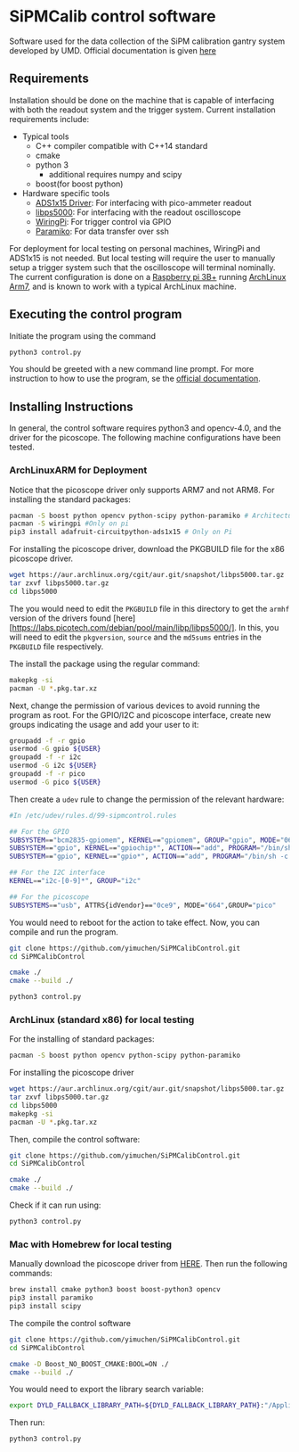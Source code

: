 # SiPMCalib control software

Software used for the data collection of the SiPM calibration gantry system
developed by UMD. Official documentation is given [here][SiPMCalibTwiki]

## Requirements

Installation should be done on the machine that is capable of interfacing with
both the readout system and the trigger system. Current installation requirements
include:

- Typical tools
  - C++ compiler compatible with C++14 standard
  - cmake
  - python 3
    - additional requires numpy and scipy
  - boost(for boost python)
- Hardware specific tools
  - [ADS1x15 Driver][ADS1x15]: For interfacing with pico-ammeter readout
  - [libps5000][Picoscope]: For interfacing with the readout oscilloscope
  - [WiringPi][WiringPi]: For trigger control via GPIO
  - [Paramiko][Paramiko]: For data transfer over ssh

For deployment for local testing on personal machines, WiringPi and ADS1x15 is
not needed. But local testing will require the user to manually setup a trigger
system such that the oscilloscope will terminal nominally. The current
configuration is done on a [Raspberry pi 3B+][raspi] running [ArchLinux
Arm7][archarm], and is known to work with a typical ArchLinux machine.


## Executing the control program

Initiate the program using the command

```bash
python3 control.py
```

You should be greeted with a new command line prompt. For more instruction to how
to use the program, se the [official documentation][SiPMCalibTwiki].

## Installing Instructions

In general, the control software requires python3 and opencv-4.0, and the driver
for the picoscope. The following machine configurations have been tested.

### ArchLinuxARM for Deployment

Notice that the picoscope driver only supports ARM7 and not ARM8. For installing
the standard packages:

```bash
pacman -S boost python opencv python-scipy python-paramiko # Architecture independent
pacman -S wiringpi #Only on pi
pip3 install adafruit-circuitpython-ads1x15 # Only on Pi
```

For installing the picoscope driver, download the PKGBUILD file for the x86
picoscope driver.

```bash
wget https://aur.archlinux.org/cgit/aur.git/snapshot/libps5000.tar.gz
tar zxvf libps5000.tar.gz
cd libps5000
```

The you would need to edit the `PKGBUILD` file in this directory to get the
`armhf` version of the drivers found
[here][https://labs.picotech.com/debian/pool/main/libp/libps5000/]. In this, you
will need to edit the `pkgversion`, `source` and the `md5sums` entries in the
`PKGBUILD` file respectively.

The install the package using the regular command:

```bash
makepkg -si
pacman -U *.pkg.tar.xz
```

Next, change the permission of various devices to avoid running the program as
root. For the GPIO/I2C and picoscope interface, create new groups indicating the
usage and add your user to it:

```bash
groupadd -f -r gpio
usermod -G gpio ${USER}
groupadd -f -r i2c
usermod -G i2c ${USER}
groupadd -f -r pico
usermod -G pico ${USER}
```

Then create a `udev` rule to change the permission of the relevant hardware:

```bash
#In /etc/udev/rules.d/99-sipmcontrol.rules

## For the GPIO
SUBSYSTEM=="bcm2835-gpiomem", KERNEL=="gpiomem", GROUP="gpio", MODE="0660"
SUBSYSTEM=="gpio", KERNEL=="gpiochip*", ACTION=="add", PROGRAM="/bin/sh -c 'chown root:gpio /sys/class/gpio/export /sys/class/gpio/unexport ; chmod 220 /sys/class/gpio/export /sys/class/gpio/unexport'"
SUBSYSTEM=="gpio", KERNEL=="gpio*", ACTION=="add", PROGRAM="/bin/sh -c 'chown root:gpio /sys%p/active_low /sys%p/direction /sys%p/edge /sys%p/value ; chmod 660 /sys%p/active_low /sys%p/direction /sys%p/edge /sys%p/value'"

## For the I2C interface
KERNEL=="i2c-[0-9]*", GROUP="i2c"

## For the picoscope
SUBSYSTEMS=="usb", ATTRS{idVendor}=="0ce9", MODE="664",GROUP="pico"
```

You would need to reboot for the action to take effect. Now, you can compile and
run the program.

```bash
git clone https://github.com/yimuchen/SiPMCalibControl.git
cd SiPMCalibControl

cmake ./
cmake --build ./

python3 control.py
```

### ArchLinux (standard x86) for local testing

For the installing of standard packages:

```bash
pacman -S boost python opencv python-scipy python-paramiko
```

For installing the picoscope driver

```bash
wget https://aur.archlinux.org/cgit/aur.git/snapshot/libps5000.tar.gz
tar zxvf libps5000.tar.gz
cd libps5000
makepkg -si
pacman -U *.pkg.tar.xz
```

Then, compile the control software:

```bash
git clone https://github.com/yimuchen/SiPMCalibControl.git
cd SiPMCalibControl

cmake ./
cmake --build ./
```

Check if it can run using:

```bash
python3 control.py
```


### Mac with Homebrew for local testing

Manually download the picoscope driver from [HERE][Picoscope_MAC]. Then run the
following commands:

```bash
brew install cmake python3 boost boost-python3 opencv
pip3 install paramiko
pip3 install scipy
```

The compile the control software

```bash
git clone https://github.com/yimuchen/SiPMCalibControl.git
cd SiPMCalibControl

cmake -D Boost_NO_BOOST_CMAKE:BOOL=ON ./
cmake --build ./
```

You would need to export the library search variable:

```bash
export DYLD_FALLBACK_LIBRARY_PATH=${DYLD_FALLBACK_LIBRARY_PATH}:"/Applications/PicoScope\ 6.app/Contents/Resources/lib"
```

Then run:

```bash
python3 control.py
```

[SiPMCalibTwiki]: https://twiki.cern.ch/twiki/bin/viewauth/CMS/UMDHGCalSiPMCalib
[WiringPi]: http://wiringpi.com/
[Picoscope]: https://www.picotech.com/downloads/linux
[Picoscope_MAC]: https://www.picotech.com/downloads
[ADS1x15]: https://github.com/adafruit/Adafruit_CircuitPython_ADS1x15
[raspi]: https://www.raspberrypi.org/products/raspberry-pi-3-model-b-plus/
[archarm]: https://archlinuxarm.org/about/downloads
[Paramiko]: http://www.paramiko.org/
[AUR]: https://aur.archlinux.org/
[yay]: https://aur.archlinux.org/packages/yay/
